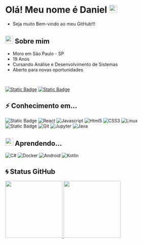 #  Olá! Meu nome é Daniel <img src="https://media.giphy.com/media/hvRJCLFzcasrR4ia7z/giphy.gif" width="25px">
- Seja muito Bem-vindo ao meu GitHub!!!



## <img src="https://media3.giphy.com/media/v1.Y2lkPTc5MGI3NjExOXBxbDZybm9uc2sxY2s4NTB1amZtMXl6bzgwa3llejkzZmtsbXE3NCZlcD12MV9pbnRlcm5hbF9naWZfYnlfaWQmY3Q9cw/dWS0YNs10XAoAbhHS0/giphy.gif" width="25px"> Sobre mim 
- Moro em São Paulo - SP
- 19 Anos
- Cursando Análise e Desenvolvimento de Sistemas
- Aberto para novas oportunidades

<br>

[![Static Badge](https://img.shields.io/badge/LinkedIn-black?style=flat-square&logo=linkedin&logoColor=%232E65E6&Fwww.linkedin.com%2Fin%2Fdaniel-a-427b57262%2F)](https://www.linkedin.com/in/daniel-a-427b57262/)
[![Static Badge](https://img.shields.io/badge/Gmail-black?style=flat-square&logo=gmail&link=mailto%3Adanielfari.araujo%40gmail.com)](mailto:danielfari.araujo@gmail.com)

## ⚡ Conhecimento em...
![Static Badge](https://img.shields.io/badge/python-gray?style=for-the-badge&logo=python&color=%23E0A93D)
![React](https://img.shields.io/badge/-React-black?style=for-the-badge&logo=react)
![Javascript](https://img.shields.io/badge/javascript-gray?style=for-the-badge&logo=javascript)
![Html5](https://img.shields.io/badge/html5-gray?style=for-the-badge&logo=html5&logoColor=white&color=%23E04232)
![CSS3](https://img.shields.io/badge/-CSS3-1572B6?style=for-the-badge&logo=css3)
![Linux](https://img.shields.io/badge/linux-black?style=for-the-badge&logo=linux&logoColor=yellow)
![Static Badge](https://img.shields.io/badge/nodejs-gray?style=for-the-badge&logo=node.js)
![Git](https://img.shields.io/badge/git-black?style=for-the-badge&logo=git)
![Jupyter](https://img.shields.io/badge/jupyter-gray?style=for-the-badge&logo=jupyter)
![Java](https://img.shields.io/badge/java-gray?style=for-the-badge&logo=oracle&logoColor=orange&color=%23638CF2)


## <img src="https://media2.giphy.com/media/v1.Y2lkPTc5MGI3NjExYjQ1czNudWpqOXNxYWN4OHNra3h4a3l4OW13ZnY5ZjY3djIzNXllaSZlcD12MV9pbnRlcm5hbF9naWZfYnlfaWQmY3Q9cw/13WeW46JrwPNVC/giphy.gif" width="25px"> Aprendendo...
![C#](https://img.shields.io/badge/c%23-gray?style=for-the-badge&logo=c%23&logoColor=%239763F2&color=%23160A1F)
![Docker](https://img.shields.io/badge/docker-gray?style=for-the-badge&logo=docker&color=%23262626)
![Android](https://img.shields.io/badge/android-gray?style=for-the-badge&logo=android&color=black)
![Kotlin](https://img.shields.io/badge/kotlin-gray?style=for-the-badge&logo=kotlin&color=white)



## 🌀 Status GitHub
<div>
<a href="https://github.com/DanielAraujoFaria">
<img loading="lazy" height="180em" src="https://github-readme-stats.vercel.app/api/top-langs/?username=DanielAraujoFaria&layout=compact&langs_count=7&theme=dracula"/>
<img loading="lazy" height="180em" src="https://github-readme-stats.vercel.app/api?username=DanielAraujoFaria&show_icons=true&theme=dracula&include_all_commits=true&count_private=true"/>
</div>
